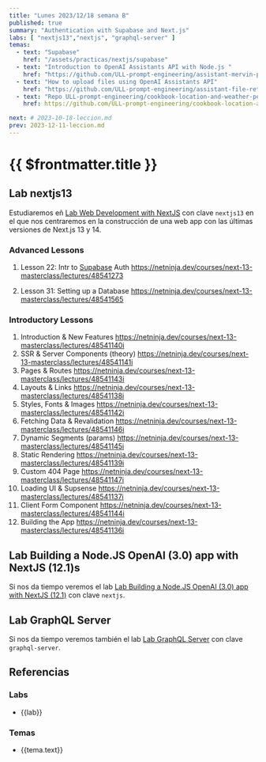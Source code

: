 ```yaml
---
title: "Lunes 2023/12/18 semana B"
published: true
summary: "Authentication with Supabase and Next.js"
labs: [ "nextjs13","nextjs", "graphql-server" ]
temas: 
  - text: "Supabase"
    href: "/assets/practicas/nextjs/supabase"
  - text: "Introduction to OpenAI Assistants API with Node.js "
    href: "https://github.com/ULL-prompt-engineering/assistant-mervin-praison"
  - text: "How to upload files using OpenAI Assistants API"
    href: "https://github.com/ULL-prompt-engineering/assistant-file-retrieval-ralf"
  - text: "Repo ULL-prompt-engineering/cookbook-location-and-weather-per-harald.  Branch simple-input"
    href: https://github.com/ULL-prompt-engineering/cookbook-location-and-weather-per-harald/tree/simple-input

next: # 2023-10-18-leccion.md
prev: 2023-12-11-leccion.md 
---
```

# {{ $frontmatter.title }}

## Lab nextjs13


Estudiaremos eñ [Lab Web Development with NextJS](/practicas/nextjs13) con clave `nextjs13` en el que nos centraremos en la construcción de una web app con las últimas versiones de Next.js 13 y 14.

### Advanced Lessons

1.  Lesson 22: Intr to [Supabase](/tema1-introduccion/practicas/nextjs/supabase) Auth <https://netninja.dev/courses/next-13-masterclass/lectures/48541273>

2.  Lesson 31: Setting up a Database <https://netninja.dev/courses/next-13-masterclass/lectures/48541565>


### Introductory Lessons

1.  Introduction & New Features     <https://netninja.dev/courses/next-13-masterclass/lectures/48541140i>
2.  SSR & Server Components (theory)        <https://netninja.dev/courses/next-13-masterclass/lectures/48541141i>
3.  Pages & Routes  <https://netninja.dev/courses/next-13-masterclass/lectures/48541143i>
4.  Layouts & Links <https://netninja.dev/courses/next-13-masterclass/lectures/48541138i>
5.  Styles, Fonts & Images  <https://netninja.dev/courses/next-13-masterclass/lectures/48541142i>
6.  Fetching Data & Revalidation    <https://netninja.dev/courses/next-13-masterclass/lectures/48541146i>
7.  Dynamic Segments (params)   <https://netninja.dev/courses/next-13-masterclass/lectures/48541145i>
8.  Static Rendering    <https://netninja.dev/courses/next-13-masterclass/lectures/48541139i>
9.  Custom 404 Page     <https://netninja.dev/courses/next-13-masterclass/lectures/48541147i>
10.  Loading UI & Supsense  <https://netninja.dev/courses/next-13-masterclass/lectures/48541137i>
11.  Client Form Component      <https://netninja.dev/courses/next-13-masterclass/lectures/48541144i>
12.  Building the App   <https://netninja.dev/courses/next-13-masterclass/lectures/48541136i>

## Lab Building a Node.JS OpenAI (3.0) app with NextJS (12.1)s

Si nos da tiempo veremos el lab [Lab Building a Node.JS OpenAI (3.0) app with NextJS (12.1)](/practicas/nextjs) con clave `nextjs`.


## Lab GraphQL Server

Si nos da tiempo veremos también el lab [Lab GraphQL Server](/practicas/graphql-server) con clave `graphql-server`.


## Referencias

### Labs

<ul>
    <li  v-for="(lab, index) in $frontmatter.labs" :key="index">
    <a :href="'/practicas/'+lab">{{lab}}</a>
    </li>
</ul>

### Temas

<ul>
    <li  v-for="(tema, index) in $frontmatter.temas" :key="index">
    <a :href="tema.href" target="_blank">{{tema.text}}</a>
    </li>
</ul>



